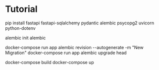 # Tutorial

pip install fastapi fastapi-sqlalchemy pydantic alembic psycopg2 uvicorn python-dotenv

alembic init alembic

docker-compose run app alembic revision --autogenerate -m "New Migration"
docker-compose run app alembic upgrade head

docker-compose build
docker-compose up